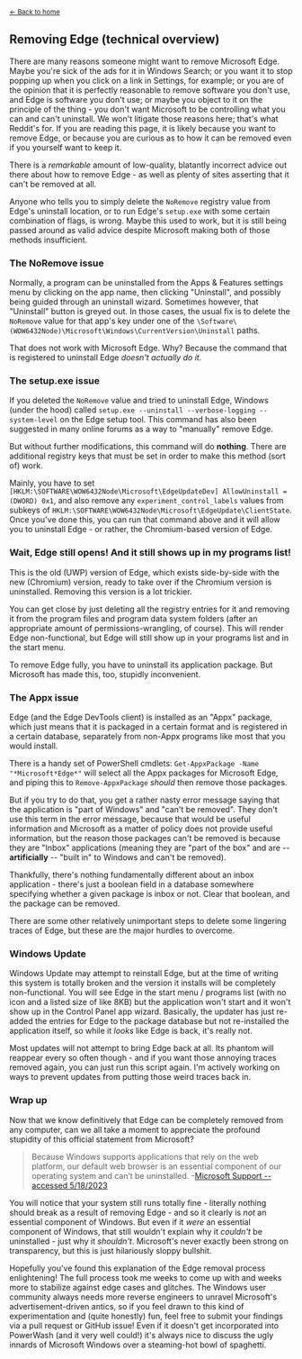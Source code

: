 <sup>[← Back to home](https://universecraft.github.io/WindowsPowerWash/)</sup>

## Removing Edge (technical overview)

There are many reasons someone might want to remove Microsoft Edge. Maybe you're sick of the ads for it in Windows Search; or you want it to stop popping up when you click on a link in Settings, for example; or you are of the opinion that it is perfectly reasonable to remove software you don't use, and Edge is software you don't use; or maybe you object to it on the principle of the thing - you don't want Microsoft to be controlling what you can and can't uninstall. We won't litigate those reasons here; that's what Reddit's for. If you are reading this page, it is likely because you want to remove Edge, or because you are curious as to how it can be removed even if you yourself want to keep it.

There is a _remarkable_ amount of low-quality, blatantly incorrect advice out there about how to remove Edge - as well as plenty of sites asserting that it can't be removed at all.

Anyone who tells you to simply delete the `NoRemove` registry value from Edge's uninstall location, or to run Edge's `setup.exe` with some certain combination of flags, is wrong. Maybe this used to work, but it is still being passed around as valid advice despite Microsoft making both of those methods insufficient.

### The NoRemove issue

Normally, a program can be uninstalled from the Apps & Features settings menu by clicking on the app name, then clicking "Uninstall", and possibly being guided through an uninstall wizard. Sometimes however, that "Uninstall" button is greyed out. In those cases, the usual fix is to delete the `NoRemove` value for that app's key under one of the `\Software\(WOW6432Node)\Microsoft\Windows\CurrentVersion\Uninstall` paths.

That does not work with Microsoft Edge. Why? Because the command that is registered to uninstall Edge _doesn't actually do it._

### The setup.exe issue

If you deleted the `NoRemove` value and tried to uninstall Edge, Windows (under the hood) called `setup.exe --uninstall --verbose-logging --system-level` on the Edge setup tool. This command has also been suggested in many online forums as a way to "manually" remove Edge.

But without further modifications, this command will do **nothing**. There are additional registry keys that must be set in order to make this method (sort of) work.

Mainly, you have to set `[HKLM:\SOFTWARE\WOW6432Node\Microsoft\EdgeUpdateDev] AllowUninstall = (DWORD) 0x1`, and also remove any `experiment_control_labels` values from subkeys of `HKLM:\SOFTWARE\WOW6432Node\Microsoft\EdgeUpdate\ClientState`. Once you've done this, you can run that command above and it will allow you to uninstall Edge - or rather, the Chromium-based version of Edge.

### Wait, Edge still opens! And it still shows up in my programs list!

This is the old (UWP) version of Edge, which exists side-by-side with the new (Chromium) version, ready to take over if the Chromium version is uninstalled. Removing this version is a lot trickier.

You can get close by just deleting all the registry entries for it and removing it from the program files and program data system folders (after an appropriate amount of permissions-wrangling, of course). This will render Edge non-functional, but Edge will still show up in your programs list and in the start menu.

To remove Edge fully, you have to uninstall its application package. But Microsoft has made this, too, stupidly inconvenient.

### The Appx issue

Edge (and the Edge DevTools client) is installed as an "Appx" package, which just means that it is packaged in a certain format and is registered in a certain database, separately from non-Appx programs like most that you would install.

There is a handy set of PowerShell cmdlets: `Get-AppxPackage -Name "*Microsoft*Edge*"` will select all the Appx packages for Microsoft Edge, and piping this to `Remove-AppxPackage` _should_ then remove those packages.

But if you try to do that, you get a rather nasty error message saying that the application is "part of Windows" and "can't be removed". They don't use this term in the error message, because that would be useful information and Microsoft as a matter of policy does not provide useful information, but the reason those packages can't be removed is because they are "Inbox" applications (meaning they are "part of the box" and are -- **artificially** -- "built in" to Windows and can't be removed).

Thankfully, there's nothing fundamentally different about an inbox application - there's just a boolean field in a database somewhere specifying whether a given package is inbox or not. Clear that boolean, and the package can be removed.

There are some other relatively unimportant steps to delete some lingering traces of Edge, but these are the major hurdles to overcome.

### Windows Update

Windows Update may attempt to reinstall Edge, but at the time of writing this system is totally broken and the version it installs will be completely non-functional. You will see Edge in the start menu / programs list (with no icon and a listed size of like 8KB) but the application won't start and it won't show up in the Control Panel app wizard. Basically, the updater has just re-added the entries for Edge to the package database but not re-installed the application itself, so while it *looks* like Edge is back, it's really not.

Most updates will not attempt to bring Edge back at all. Its phantom will reappear every so often though - and if you want those annoying traces removed again, you can just run this script again. I'm actively working on ways to prevent updates from putting those weird traces back in.

### Wrap up

Now that we know definitively that Edge can be completely removed from any computer, can we all take a moment to appreciate the profound stupidity of this official statement from Microsoft?

> Because Windows supports applications that rely on the web platform, our default web browser is an essential component of our operating system and can’t be uninstalled.
-[Microsoft Support -- accessed 5/18/2023](https://support.microsoft.com/en-us/microsoft-edge/why-can-t-i-uninstall-microsoft-edge-ee150b3b-7d7a-9984-6d83-eb36683d526d)

You will notice that your system still runs totally fine - literally nothing should break as a result of removing Edge - and so it clearly is *not* an essential component of Windows. But even if it *were* an essential component of Windows, that still wouldn't explain why it *couldn't* be uninstalled - just why it *shouldn't*. Microsoft's never exactly been strong on transparency, but this is just hilariously sloppy bullshit.

Hopefully you've found this explanation of the Edge removal process enlightening! The full process took me weeks to come up with and weeks more to stabilize against edge cases and glitches. The Windows user community always needs more reverse engineers to unravel Microsoft's advertisement-driven antics, so if you feel drawn to this kind of experimentation and (quite honestly) fun, feel free to submit your findings via a pull request or GitHub issue! Even if it doesn't get incorporated into PowerWash (and it very well could!) it's always nice to discuss the ugly innards of Microsoft Windows over a steaming-hot bowl of spaghetti.
